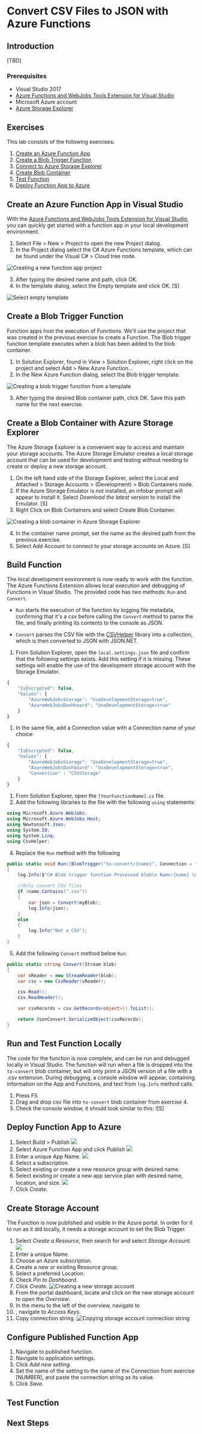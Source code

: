 # Convert CSV Files to JSON with Azure Functions

## Introduction

[TBD]

### Prerequisites

- Visual Studio 2017
- [Azure Functions and WebJobs Tools Extension for Visual Studio](https://marketplace.visualstudio.com/items?itemName=VisualStudioWebandAzureTools.AzureFunctionsandWebJobsTools)
- Microsoft Azure account
- [Azure Storage Explorer](https://azure.microsoft.com/en-us/features/storage-explorer/)

## Exercises

This lab consists of the following exercises:

1. [Create an Azure Function App](#Exercise1)
2. [Create a Blob Trigger Function](#Exercise2)
3. [Connect to Azure Storage Explorer](#Exercise3)
4. [Create Blob Container](#Exercise4)
5. [Test Function](#Exercise5)
6. [Deploy Function App to Azure](#Exercise6)

## Create an Azure Function App in Visual Studio

With the [Azure Functions and WebJobs Tools Extension for Visual Studio](https://marketplace.visualstudio.com/items?itemName=VisualStudioWebandAzureTools.AzureFunctionsandWebJobsTools), you can quickly get started with a function app in your local development environment.

1. Select File > New > Project to open the new Project dialog.
2. In the Project dialog select the C# Azure Functions template, which can be found under the Visual C# > Cloud tree node.

![Creating a new function app project](media/new-func-proj-vs.png)

3. After typing the desired name and path, click OK.
4. In the template dialog, select the Empty template and click OK. [S]

![Select empty template](media/empty-func-template-vs.png)

## Create a Blob Trigger Function

Function apps host the execution of Functions. We'll use the project that was created in the previous exercise to create a Function. The Blob trigger function template executes when a blob has been added to the blob container.

1. In Solution Explorer, found in View > Solution Explorer, right click on the project and select Add > New Azure Function...
2. In the New Azure Function dialog, select the Blob trigger template.

![Creating a blob trigger function from a template](media/blob-trigger-template.png)

3. After typing the desired Blob container path, click OK. Save this path name for the next exercise.

## Create a Blob Container with Azure Storage Explorer

The Azure Storage Explorer is a convenient way to access and maintain your storage accounts. The Azure Storage Emulator creates a local storage account that can be used for development and testing without needing to create or deploy a new storage account.

1. On the left hand side of the Storage Explorer, select the Local and Attached > Storage Accounts > (Development) > Blob Containers node.
2. If the Azure Storage Emulator is not installed, an infobar prompt will appear to install it. Select *Download the latest version* to install the Emulator. [S]
3. Right Click on Blob Containers and select Create Blob Container.

![Creating a blob container in Azure Storage Explorer](media/create-local-container.png)

4. In the container name prompt, set the name as the desired path from the previous exercise.
5. Select Add Account to connect to your storage accounts on Azure. [S]

## Build Function

The local development environment is now ready to work with the function. The Azure Functions Extension allows local execution and debugging of Functions in Visual Studio. The provided code has two methods: `Run` and `Convert`.

- `Run` starts the execution of the function by logging file metadata, confirming that it's a csv before calling the `Convert` method to parse the file, and finally printing its contents to the console as JSON.

- `Convert` parses the CSV file with the [CSVHelper]() library into a collection, which is then converted to JSON with JSON.NET.

1. From Solution Explorer, open the `local.settings.json` file and confirm that the following settings exists. Add this setting if it is missing. These settings will enable the use of the development storage account with the Storage Emulator.

```javascript
{
    "IsEncrypted": false,
    "Values": {
        "AzureWebJobsStorage": "UseDevelopmentStorage=true",
        "AzureWebJobsDashboard": "UseDevelopmentStorage=true"
    }
}
```
1. In the same file, add a Connection value with a Connection name of your choice:
```javascript
{
    "IsEncrypted": false,
    "Values": {
        "AzureWebJobsStorage": "UseDevelopmentStorage=true",
        "AzureWebJobsDashboard": "UseDevelopmentStorage=true",
        "Connection" : "CSVStorage"
    }
}
```

1. From Solution Explorer, open the `[YourFunctionName].cs` file.
1. Add the following libraries to the file with the following `using` statements:

```csharp
using Microsoft.Azure.WebJobs;
using Microsoft.Azure.WebJobs.Host;
using Newtonsoft.Json;
using System.IO;
using System.Linq;
using CsvHelper;
```

4. Replace the `Run` method with the following

```csharp
public static void Run([BlobTrigger("to-convert/{name}", Connection = "AzureWebJobsStorage")]Stream myBlob, string name, TraceWriter log)
{
    log.Info($"C# Blob trigger function Processed blob\n Name:{name} \n Size: {myBlob.Length} Bytes");

    //Only convert CSV files
    if (name.Contains(".csv"))
    {
        var json = Convert(myBlob);
        log.Info(json);
    }
    else
    {
        log.Info("Not a CSV");
    }
}
```

5. Add the following `Convert` method below `Run`:

```csharp
public static string Convert(Stream blob)
{
    var sReader = new StreamReader(blob);
    var csv = new CsvReader(sReader);

    csv.Read();
    csv.ReadHeader();

    var csvRecords = csv.GetRecords<object>().ToList();

    return JsonConvert.SerializeObject(csvRecords);
}

```


## Run and Test Function Locally
The code for the function is now complete, and can be run and debugged locally in Visual Studio. The function will run when a file is dropped into the `to-convert` blob container, but will only print a JSON version of a file with a .csv extension. During debugging, a console window will appear, containing information on the App and Functions, and text from `log.Info` method calls.

1. Press F5.
1. Drag and drop csv file into `to-convert` blob container from exercise 4.
1. Check the console window, it should look similar to this: ![S]

## Deploy Function App to Azure

1. Select Build > Publish ![](media/publish-function-menu-vs.png)
1. Select Azure Function App and click *Publish* ![](media/publish-func-menu.png)
1. Enter a unique App Name. ![](media/publish-func-app-service-menu.png)
1. Select a subscription
1. Select existing or create a new resource group with desired name.
1. Select existing or create a new app service plan with desired name, location, and size. ![](media/appservice-plan.png)
1. Click *Create*.

## Create Storage Account
The Function is now published and visible in the Azure portal. In order for it to run as it did locally, it needs a storage account to set the Blob Trigger.

1. Select *Create a Resource*, then search for and select *Storage Account*. ![](media/select-storage-acct.png)
2. Enter a unique Name.
3. Choose an Azure subscription.
4. Create a new or existing Resource group.
5. Select a preferred Location.
1. Check *Pin to Dashboard*.
1. Click *Create*. ![Creating a new storage account](media/create-storage-acct-form.png)
1. From the portal dashboard, locate and click on the new storage account to open the *Overview*.
1. In the menu to the left of the overview, navigate to
1. , navigate to *Access Keys*.
1. Copy connection string. ![Copying storage account connection string](media/storage-acct-conn-string.png)

## Configure Published Function App
1. Navigate to published function.
1. Navigate to application settings.
1. Click *Add new setting.*
1. Set the name of the setting to the name of the Connection from exercise [NUMBER], and paste the connection string as its value.
1. Click *Save*.

## Test Function

## Next Steps
